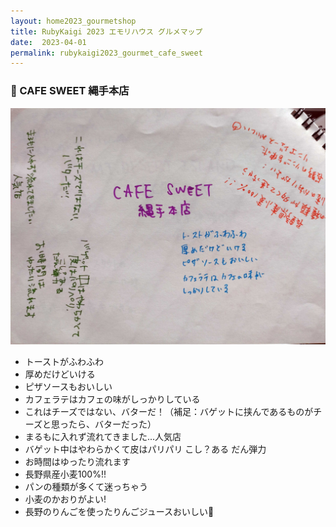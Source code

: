 ```yaml
---
layout: home2023_gourmetshop
title: RubyKaigi 2023 エモリハウス グルメマップ
date:  2023-04-01
permalink: rubykaigi2023_gourmet_cafe_sweet
---
```

<div class="container">
  <h3 id="cafe_sweet">🍞 CAFE SWEET 縄手本店</h3>
  <div class="row">
    <div class="col-6">
      <img src="/assets/images/rubykaigi2023_gourmetmap/cafe_sweet.jpg" class="hand-write">
    </div>
    <div class="col-6">
      <ul>
		<li>トーストがふわふわ</li>
		<li>厚めだけどいける</li>
		<li>ピザソースもおいしい</li>
		<li>カフェラテはカフェの味がしっかりしている</li>
		<li>これはチーズではない、バターだ！（補足：バゲットに挟んであるものがチーズと思ったら、バターだった）</li>
		<li>まるもに入れず流れてきました...人気店</li>
		<li>バゲット中はやわらかくて皮はパリパリ こし？ある だん弾力</li>
		<li>お時間はゆったり流れます</li>
		<li>長野県産小麦100%!!</li>
		<li>パンの種類が多くて迷っちゃう</li>
		<li>小麦のかおりがよい!</li>
		<li>長野のりんごを使ったりんごジュースおいしい🍎</li>
      </ul>
    </div>
  </div>
</div>
